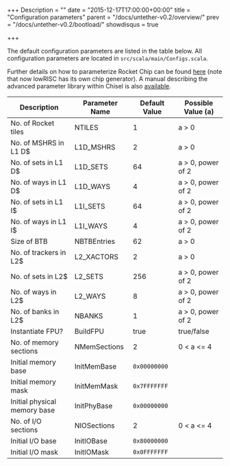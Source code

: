 +++
Description = ""
date = "2015-12-17T17:00:00+00:00"
title = "Configuration parameters"
parent = "/docs/untether-v0.2/overview/"
prev = "/docs/untether-v0.2/bootload/"
showdisqus = true

+++

The default configuration parameters are listed in the table
below. All configuration parameters are located in
`src/scala/main/Configs.scala`. 

Further details on how to parameterize Rocket Chip can be found
[here](https://github.com/ucb-bar/rocket-chip#-how-can-i-parameterize-my-rocket-chip) (note that now lowRISC has its own chip generator). 
A manual describing the advanced
parameter library within Chisel is also
[available][Chisel-parameterization-manual].

| Description                          | Parameter Name | Default Value        | Possible Value (a) |
| ------------------------------------ | -------------- | -------------------- | -----------------  |
| No. of Rocket tiles                  | NTILES         | 1                    | a > 0              |
| No. of MSHRS in L1 D$                | L1D_MSHRS      | 2                    | a > 0              |
| No. of sets in L1 D$                 | L1D_SETS       | 64                   | a > 0, power of 2  |
| No. of ways in L1 D$                 | L1D_WAYS       | 4                    | a > 0, power of 2  |
| No. of sets in L1 I$                 | L1I_SETS       | 64                   | a > 0, power of 2  |
| No. of ways in L1 I$                 | L1I_WAYS       | 4                    | a > 0, power of 2  |
| Size of BTB                          | NBTBEntries    | 62                   | a > 0              |
| No. of trackers in L2$               | L2_XACTORS     | 2                    | a > 0              |
| No. of sets in L2$                   | L2_SETS        | 256                  | a > 0, power of 2  |
| No. of ways in L2$                   | L2_WAYS        | 8                    | a > 0, power of 2  |
| No. of banks in L2$                  | NBANKS         | 1                    | a > 0, power of 2  |
| Instantiate FPU?                     | BuildFPU       | true                 | true/false         |
| No. of memory sections               | NMemSections   | 2                    | 0 < a <= 4         |
| Initial memory base                  | InitMemBase    | `0x00000000`         |                    |
| Initial memory mask                  | InitMemMask    | `0x7FFFFFFF`         |                    |
| Initial physical memory base         | InitPhyBase    | `0x00000000`         |                    |
| No. of I/O sections                  | NIOSections    | 2                    | 0 < a <= 4         |
| Initial I/O base                     | InitIOBase     | `0x80000000`         |                    |
| Initial I/O mask                     | InitIOMask     | `0x0FFFFFFF`         |                    |




<!-- Links -->

[Chisel-parameterization-manual]: https://github.com/ucb-bar/chisel/blob/master/doc/parameters/parameters.pdf

